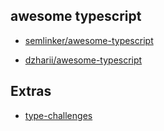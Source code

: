 ## awesome typescript

- [semlinker/awesome-typescript](https://github.com/semlinker/awesome-typescript)

- [dzharii/awesome-typescript](https://github.com/dzharii/awesome-typescript)

## Extras

- [type-challenges](https://github.com/type-challenges/type-challenges)
